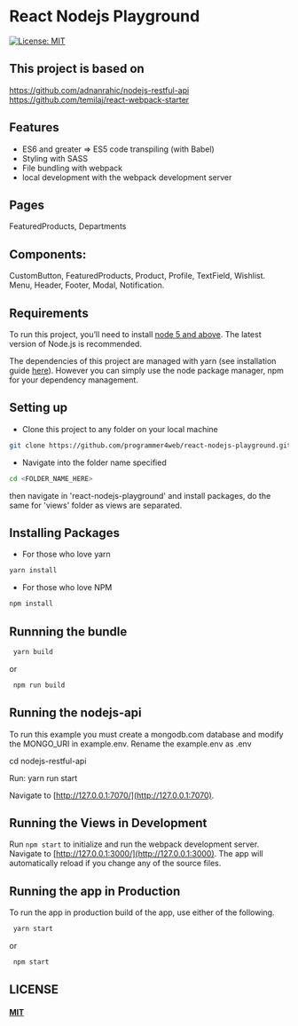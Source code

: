 # React Nodejs Playground
[![License: MIT](https://img.shields.io/badge/License-MIT-brightgreen.svg)](https://opensource.org/licenses/MIT)

## This project is based on
https://github.com/adnanrahic/nodejs-restful-api
https://github.com/temilaj/react-webpack-starter

## Features
+ ES6 and greater => ES5 code transpiling (with Babel)
+ Styling with SASS
+ File bundling with webpack
+ local development with the webpack development server

## Pages
FeaturedProducts, Departments
## Components: 
CustomButton, FeaturedProducts, Product, Profile, TextField, Wishlist.
Menu, Header, Footer, Modal, Notification.

## Requirements
To run this project, you’ll need to install [node 5 and above](https://nodejs.org/en/). The latest version of Node.js is recommended. 

The dependencies of this project are managed with yarn (see installation guide [here](https://yarnpkg.com/en/)). However you can simply use the node package manager, npm for your dependency management.

## Setting up
+ Clone this project to any folder on your local machine
```bash
git clone https://github.com/programmer4web/react-nodejs-playground.git <FOLDER_NAME_HERE>
```
+ Navigate into the folder name specified
```bash
cd <FOLDER_NAME_HERE>
```

then navigate in 'react-nodejs-playground' and install packages, do the same for 'views' folder as views are separated.

## Installing Packages
+ For those who love yarn
```bash 
yarn install
```

+ For those who love NPM
```bash 
npm install
```

## Runnning the bundle

```bash
 yarn build
```

or 

```bash
 npm run build
```
## Running the nodejs-api
To run this example you must create a mongodb.com database and modify the MONGO_URI in example.env.
Rename the example.env as .env

cd nodejs-restful-api

Run: yarn run start

 Navigate to [http://127.0.0.1:7070/](http://127.0.0.1:7070). 


## Running the Views in Development

Run `npm start` to initialize and run the webpack development server. Navigate to [http://127.0.0.1:3000/](http://127.0.0.1:3000). 
The app will automatically reload if you change any of the source files.

## Running the app in Production

To run the app in production build of the app, use either of the following.

```bash
 yarn start
```
or
```bash
 npm start
```

## LICENSE

#### [MIT](./License.md)